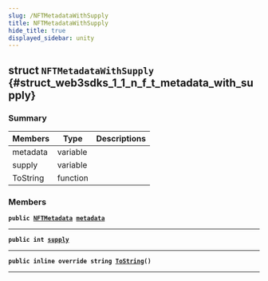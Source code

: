 ```yaml
---
slug: /NFTMetadataWithSupply
title: NFTMetadataWithSupply
hide_title: true
displayed_sidebar: unity
---
```


## struct `NFTMetadataWithSupply` {#struct_web3sdks_1_1_n_f_t_metadata_with_supply}

### Summary

| Members  | Type     | Descriptions |
| -------- | -------- | ------------ |
| metadata | variable |              |
| supply   | variable |              |
| ToString | function |              |

### Members

**`public `[`NFTMetadata`](docs/unity/NFTMetadata.md#struct_web3sdks_1_1_n_f_t_metadata)` `[`metadata`](#struct_web3sdks_1_1_n_f_t_metadata_with_supply_1a9a54a32ca68fd73dc71d86519616284d)**

---

**`public int `[`supply`](#struct_web3sdks_1_1_n_f_t_metadata_with_supply_1a35da0453addd6dd8533f0bc5849052ff)**

---

**`public inline override string `[`ToString`](#struct_web3sdks_1_1_n_f_t_metadata_with_supply_1ac7aba7d3efbaf8eb3dd52b34c0e10dfa)`()`**

---

